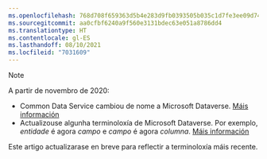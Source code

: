 ```yaml
---
ms.openlocfilehash: 768d708f659363d5b4e283d9fb0393505b035c1d7fe3ee09d74ea17eab87a8f0
ms.sourcegitcommit: aa0cfbf6240a9f560e3131bdec63e051a8786dd4
ms.translationtype: HT
ms.contentlocale: gl-ES
ms.lasthandoff: 08/10/2021
ms.locfileid: "7031609"
---
```

> [!NOTE]
> A partir de novembro de 2020:
> - Common Data Service cambiou de nome a Microsoft Dataverse. [Máis información](https://aka.ms/PAuAppBlog)
> - Actualizouse algunha terminoloxía de Microsoft Dataverse. Por exemplo, *entidade* é agora *campo* e *campo* é agora *columna*. [Máis información](/powerapps/maker/data-platform/data-platform-intro)
>
> Este artigo actualizarase en breve para reflectir a terminoloxía máis recente.